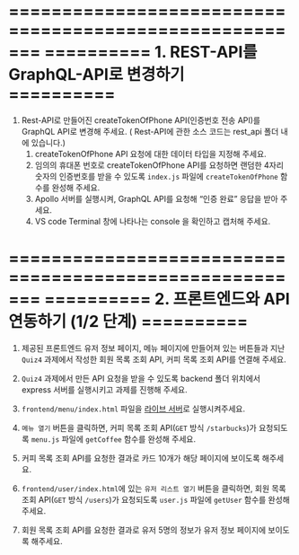=======================================================
========== 1. REST-API를 GraphQL-API로 변경하기 ==========
=======================================================

1. Rest-API로 만들어진 createTokenOfPhone API(인증번호 전송 API)를 GraphQL API로 변경해 주세요.
   ( Rest-API에 관한 소스 코드는 rest_api 폴더 내에 있습니다.)
   1. createTokenOfPhone API 요청에 대한 데이터 타입을 지정해 주세요.
   2. 임의의 휴대폰 번호로 createTokenOfPhone API를 요청하면 랜덤한 4자리 숫자의 인증번호를 받을 수 있도록 `index.js` 파일에 `createTokenOfPhone` 함수를 완성해 주세요.
   3. Apollo 서버를 실행시켜, GraphQL API를 요청해 “인증 완료” 응답을 받아 주세요.
   4. VS code Terminal 창에 나타나는 console 을 확인하고 캡처해 주세요.

=======================================================
========== 2. 프론트엔드와 API 연동하기 (1/2 단계) ==========
=======================================================

1. 제공된 프론트엔드 유저 정보 페이지, 메뉴 페이지에 만들어져 있는 버튼들과 지난 `Quiz4` 과제에서 작성한 회원 목록 조회 API, 커피 목록 조회 API를 연결해 주세요.

1. `Quiz4` 과제에서 만든 API 요청을 받을 수 있도록 backend 폴더 위치에서 express 서버를 실행시키고 과제를 진행해 주세요.
1. `frontend/menu/index.html` 파일을 [라이브 서버](https://marketplace.visualstudio.com/items?itemName=ritwickdey.LiveServer)로 실행시켜주세요.
1. `메뉴 열기` 버튼을 클릭하면, 커피 목록 조회 API(`GET` 방식 `/starbucks`)가 요청되도록 `menu.js` 파일에 `getCoffee` 함수를 완성해 주세요.
1. 커피 목록 조회 API를 요청한 결과로 카드 10개가 해당 페이지에 보이도록 해주세요.
1. `frontend/user/index.html`에 있는 `유저 리스트 열기` 버튼을 클릭하면, 회원 목록 조회 API(`GET` 방식 `/users`)가 요청되도록 `user.js` 파일에 `getUser` 함수를 완성해 주세요.
1. 회원 목록 조회 API를 요청한 결과로 유저 5명의 정보가 유저 정보 페이지에 보이도록 해주세요.
